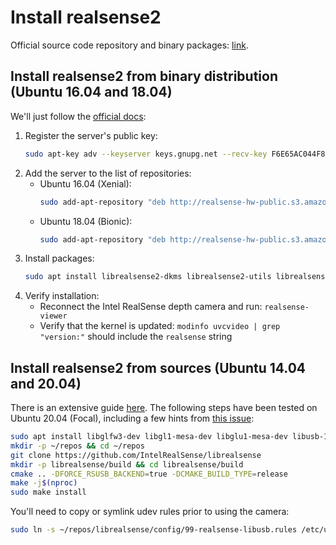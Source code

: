 # Install realsense2

Official source code repository and binary packages: [link](https://github.com/IntelRealSense/librealsense).

## Install realsense2 from binary distribution (Ubuntu 16.04 and 18.04)

We'll just follow the [official docs](https://github.com/IntelRealSense/librealsense/blob/master/doc/distribution_linux.md):

1. Register the server's public key:
   ```bash
   sudo apt-key adv --keyserver keys.gnupg.net --recv-key F6E65AC044F831AC80A06380C8B3A55A6F3EFCDE || sudo apt-key adv --keyserver hkp://keyserver.ubuntu.com:80 --recv-key F6E65AC044F831AC80A06380C8B3A55A6F3EFCDE
   ```
1. Add the server to the list of repositories:
   - Ubuntu 16.04 (Xenial):
     ```bash
     sudo add-apt-repository "deb http://realsense-hw-public.s3.amazonaws.com/Debian/apt-repo xenial main" -u
     ```
   - Ubuntu 18.04 (Bionic):
     ```bash
     sudo add-apt-repository "deb http://realsense-hw-public.s3.amazonaws.com/Debian/apt-repo bionic main" -u
     ```
1. Install packages:
   ```bash
   sudo apt install librealsense2-dkms librealsense2-utils librealsense2-dev
   ```
1. Verify installation:
   - Reconnect the Intel RealSense depth camera and run: `realsense-viewer`
   - Verify that the kernel is updated: `modinfo uvcvideo | grep "version:"` should include the `realsense` string

## Install realsense2 from sources (Ubuntu 14.04 and 20.04)

There is an extensive guide [here](https://github.com/IntelRealSense/librealsense/blob/master/doc/installation.md).
The following steps have been tested on Ubuntu 20.04 (Focal), including a few hints from [this issue](https://github.com/IntelRealSense/librealsense/issues/6436):

```bash
sudo apt install libglfw3-dev libgl1-mesa-dev libglu1-mesa-dev libusb-1.0-0-dev
mkdir -p ~/repos && cd ~/repos
git clone https://github.com/IntelRealSense/librealsense
mkdir -p librealsense/build && cd librealsense/build
cmake .. -DFORCE_RSUSB_BACKEND=true -DCMAKE_BUILD_TYPE=release
make -j$(nproc)
sudo make install
```

You'll need to copy or symlink udev rules prior to using the camera:

```bash
sudo ln -s ~/repos/librealsense/config/99-realsense-libusb.rules /etc/udev/rules.d/99-realsense-libusb.rules
```
